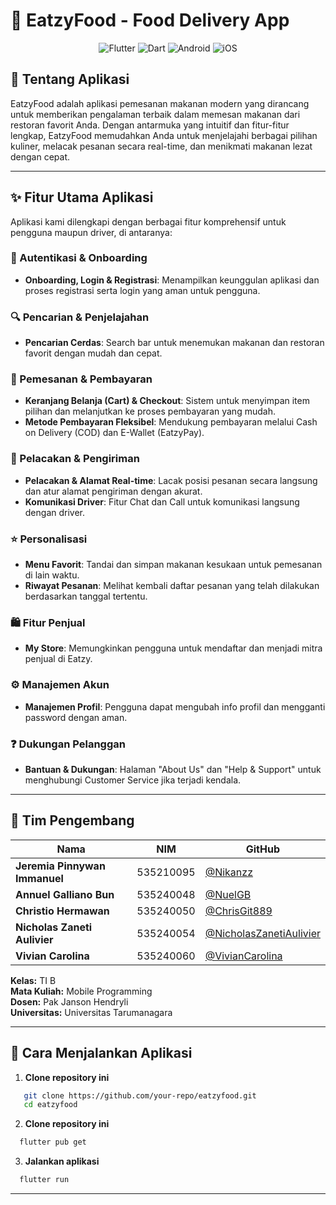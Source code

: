 # 🍕 EatzyFood - Food Delivery App

<div align="center">
  <img src="https://img.shields.io/badge/Flutter-%2302569B.svg?style=for-the-badge&logo=Flutter&logoColor=white" alt="Flutter">
  <img src="https://img.shields.io/badge/dart-%230175C2.svg?style=for-the-badge&logo=dart&logoColor=white" alt="Dart">
  <img src="https://img.shields.io/badge/Android-3DDC84?style=for-the-badge&logo=android&logoColor=white" alt="Android">
  <img src="https://img.shields.io/badge/iOS-000000?style=for-the-badge&logo=ios&logoColor=white" alt="iOS">
</div>

## 📖 Tentang Aplikasi

EatzyFood adalah aplikasi pemesanan makanan modern yang dirancang untuk memberikan pengalaman terbaik dalam memesan makanan dari restoran favorit Anda. Dengan antarmuka yang intuitif dan fitur-fitur lengkap, EatzyFood memudahkan Anda untuk menjelajahi berbagai pilihan kuliner, melacak pesanan secara real-time, dan menikmati makanan lezat dengan cepat.

---

## ✨ Fitur Utama Aplikasi

Aplikasi kami dilengkapi dengan berbagai fitur komprehensif untuk pengguna maupun driver, di antaranya:

### 🔐 Autentikasi & Onboarding
- **Onboarding, Login & Registrasi**: Menampilkan keunggulan aplikasi dan proses registrasi serta login yang aman untuk pengguna.

### 🔍 Pencarian & Penjelajahan
- **Pencarian Cerdas**: Search bar untuk menemukan makanan dan restoran favorit dengan mudah dan cepat.

### 🛒 Pemesanan & Pembayaran
- **Keranjang Belanja (Cart) & Checkout**: Sistem untuk menyimpan item pilihan dan melanjutkan ke proses pembayaran yang mudah.
- **Metode Pembayaran Fleksibel**: Mendukung pembayaran melalui Cash on Delivery (COD) dan E-Wallet (EatzyPay).

### 📍 Pelacakan & Pengiriman
- **Pelacakan & Alamat Real-time**: Lacak posisi pesanan secara langsung dan atur alamat pengiriman dengan akurat.
- **Komunikasi Driver**: Fitur Chat dan Call untuk komunikasi langsung dengan driver.

### ⭐ Personalisasi
- **Menu Favorit**: Tandai dan simpan makanan kesukaan untuk pemesanan di lain waktu.
- **Riwayat Pesanan**: Melihat kembali daftar pesanan yang telah dilakukan berdasarkan tanggal tertentu.

### 🛍 Fitur Penjual
- **My Store**: Memungkinkan pengguna untuk mendaftar dan menjadi mitra penjual di Eatzy.

### ⚙️ Manajemen Akun
- **Manajemen Profil**: Pengguna dapat mengubah info profil dan mengganti password dengan aman.

### ❓ Dukungan Pelanggan
- **Bantuan & Dukungan**: Halaman "About Us" dan "Help & Support" untuk menghubungi Customer Service jika terjadi kendala.

---

## 👥 Tim Pengembang

| Nama | NIM | GitHub |
|------|-----|--------|
| **Jeremia Pinnywan Immanuel** | 535210095 | [@Nikanzz](https://github.com/Nikanzz) |
| **Annuel Galliano Bun** | 535240048 | [@NuelGB](https://github.com/NuelGB) |
| **Christio Hermawan** | 535240050 | [@ChrisGit889](https://github.com/ChrisGit889) |
| **Nicholas Zaneti Aulivier** | 535240054 | [@NicholasZanetiAulivier](https://github.com/NicholasZanetiAulivier) |
| **Vivian Carolina** | 535240060 | [@VivianCarolina](https://github.com/VivianCarolina) |

**Kelas:** TI B  
**Mata Kuliah:** Mobile Programming  
**Dosen:** Pak Janson Hendryli  
**Universitas:** Universitas Tarumanagara  

---

## 🚀 Cara Menjalankan Aplikasi

1. **Clone repository ini**
```bash
   git clone https://github.com/your-repo/eatzyfood.git
   cd eatzyfood
```

2. **Clone repository ini**
```bash
  flutter pub get
```

3. **Jalankan aplikasi**
```bash
  flutter run
```

---